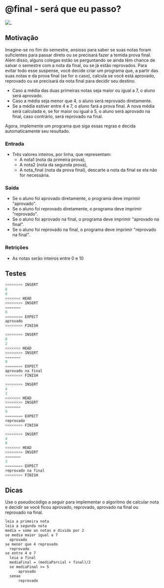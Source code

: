 # @final - será que eu passo?

![_](cover.jpg)

## Motivação

Imagine-se no fim do semestre, ansioso para saber se suas notas foram suficientes para passar direto ou se precisará fazer a temida prova final. Além disso, alguns colegas estão se perguntando se ainda têm chance de salvar o semestre com a nota da final, ou se já estão reprovados. Para evitar todo esse suspense, você decide criar um programa que, a partir das suas notas e da prova final (se for o caso), calcula se você está aprovado, reprovado ou se precisará da nota final para decidir seu destino.

- Caso a média das duas primeiras notas seja maior ou igual a 7, o aluno será aprovado.
- Caso a média seja menor que 4, o aluno será reprovado diretamente.
- Se a média estiver entre 4 e 7, o aluno fará a prova final. A nova média será calculada e, se for maior ou igual a 5, o aluno será aprovado na final, caso contrário, será reprovado na final.

Agora, implemente um programa que siga essas regras e decida automaticamente seu resultado.

### Entrada

- Três valores inteiros, por linha, que representam:
  - A nota1 (nota da primeira prova),
  - A nota2 (nota da segunda prova),
  - A nota_final (nota da prova final), descarte a nota da final se ela não for necessária.

### Saída

- Se o aluno foi aprovado diretamente, o programa deve imprimir "aprovado".
- Se o aluno foi reprovado diretamente, o programa deve imprimir "reprovado".
- Se o aluno foi aprovado na final, o programa deve imprimir "aprovado na final".
- Se o aluno foi reprovado na final, o programa deve imprimir "reprovado na final".

### Retrições

- As notas serão inteiros entre 0 e 10

## Testes

``` py
>>>>>>>> INSERT
8
8
<<<<<<< HEAD
>>>>>>>> INSERT
=======
9
======== EXPECT
aprovado
<<<<<<<< FINISH
```

```py
>>>>>>>> INSERT
8
2
<<<<<<< HEAD
>>>>>>>> INSERT
=======
9
======== EXPECT
aprovado na final
<<<<<<<< FINISH
```

```py
>>>>>>>> INSERT
4
2
<<<<<<< HEAD
>>>>>>>> INSERT
=======
9
======== EXPECT
reprovado
<<<<<<<< FINISH
```

```py
>>>>>>>> INSERT
4
8
<<<<<<< HEAD
>>>>>>>> INSERT
=======
3
======== EXPECT
reprovado na final
<<<<<<<< FINISH
```

## Dicas

Use o pseudocódigo a seguir para implementar o algoritmo de calcular nota e decidir se você ficou aprovado, reprovado, aprovado na final ou reprovado na final.

```txt
leia a primeira nota
leia a segunda nota
media = some as notas e divida por 2
se media maior igual a 7
  aprovado
se menor que 4 reprovado
  reprovado
se entre 4 e 7
  leia a final
  mediaFinal = (mediaParcial + final)/2
  se mediaFinal >= 5
      aprovado
  senao
      reprovado
```

